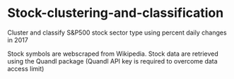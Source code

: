 # Stock-clustering-and-classification

Cluster and classify S&P500 stock sector type using percent daily changes in 2017

Stock symbols are webscraped from Wikipedia.
Stock data are retrieved using the Quandl package (Quandl API key is required to overcome data access limit)
